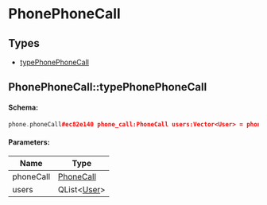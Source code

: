 # PhonePhoneCall

## Types

* [typePhonePhoneCall](#phonephonecalltypephonephonecall)

## PhonePhoneCall::typePhonePhoneCall

#### Schema:

```c++
phone.phoneCall#ec82e140 phone_call:PhoneCall users:Vector<User> = phone.PhoneCall;
```

#### Parameters:

|Name|Type|
|----|----|
|phoneCall|[PhoneCall](phonecall.md)|
|users|QList&lt;[User](user.md)&gt;|

